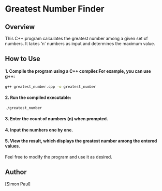 # Greatest Number Finder
## Overview

This C++ program calculates the greatest number among a given set of numbers. It takes 'n' numbers as input and determines the maximum value.
## How to Use

#### 1. Compile the program using a C++ compiler.For example, you can use g++:

   ```bash
   g++ greatest_number.cpp -o greatest_number
   ```

#### 2. Run the compiled executable:

   ```bash
   ./greatest_number
   ```

#### 3. Enter the count of numbers (n) when prompted.

#### 4. Input the numbers one by one.

#### 5. View the result, which displays the greatest number among the entered values.

Feel free to modify the program and use it as desired.

## Author

[Simon Paul]
